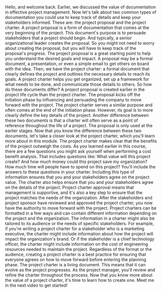 Hello, and welcome back. Earlier, we discussed the value of documentation in
effective project management. Now let's talk about two common types of
documentation you could use to keep track of details and keep your stakeholders
informed. These are: the project proposal and the project charter. A project
proposal is a form of documentation that comes at the very beginning of the
project. This document's purpose is to persuade stakeholders that a project
should begin. And typically, a senior organizational leader creates the
proposal. So you might not need to worry about creating the proposal, but you
will have to keep track of the proposal's progress. The project proposal is a
great starting point to help you understand the desired goals and impact. A
proposal may be a formal document, a presentation, or even a simple email to get
others on board with the idea. Then, we have the project charter: a formal
document that clearly defines the project and outlines the necessary details to
reach its goals. A project charter helps you get organized, set up a framework
for what needs to be done, and communicate those details to others. So how do
these documents differ? A project proposal is created earlier in the project
life cycle than the project charter. The proposal kicks off the initiation phase
by influencing and persuading the company to move forward with the project. The
project charter serves a similar purpose and often comes at the end of the
initiation phase. However, its goal is to more clearly define the key details of
the project. Another difference between these two documents is that a charter
will often serve as a point of reference throughout the life of a project. The
proposal is only used at the earlier stages. Now that you know the difference
between these two documents, let's take a closer look at the project charter,
which you'll learn more about in this module. The project charter makes clear
that the benefits of the project outweigh the costs. As you learned earlier in
this course, there are a few questions you might ask yourself when performing a
cost benefit analysis. That includes questions like: What value will this
project create? And how much money could this project save my organization? How
much time will people have to spend on this project? You'll include the answers
to these questions in your charter. Including this type of information ensures
that you and your stakeholders agree on the project value. The charter also
helps ensure that you and your stakeholders agree on the details of the project.
Project charter approval means that management is supportive, and it's also a
key step to ensure that the project matches the needs of the organization. After
the stakeholders and project sponsor have reviewed and approved the project
charter, you now have the authority to move forward with the project. Project
charters can be formatted in a few ways and can contain different information
depending on the project and the organization. The information in a charter
might also be tailored to its audience or the needs of specific stakeholders.
For example, if you're writing a project charter for a stakeholder who is a
marketing executive, the charter might include information about how the project
will impact the organization's brand. Or if the stakeholder is a chief
technology officer, the charter might include information on the cost of
engineering resources needed to maintain the project. Regardless of the format
or the audience, creating a project charter is a best practice for ensuring that
everyone agrees on how to move forward before entering the planning phase. The
project charter is a living document. This means that it can evolve as the
project progresses. As the project manager, you'll review and refine the charter
throughout the process. Now that you know more about the value of a project
charter, it's time to learn how to create one. Meet me in the next video to get
started!